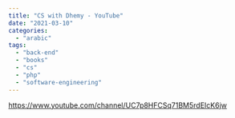 ```yaml
---
title: "CS with Dhemy - YouTube"
date: "2021-03-10"
categories: 
  - "arabic"
tags: 
  - "back-end"
  - "books"
  - "cs"
  - "php"
  - "software-engineering"
---
```


https://www.youtube.com/channel/UC7p8HFCSq71BM5rdEIcK6jw
